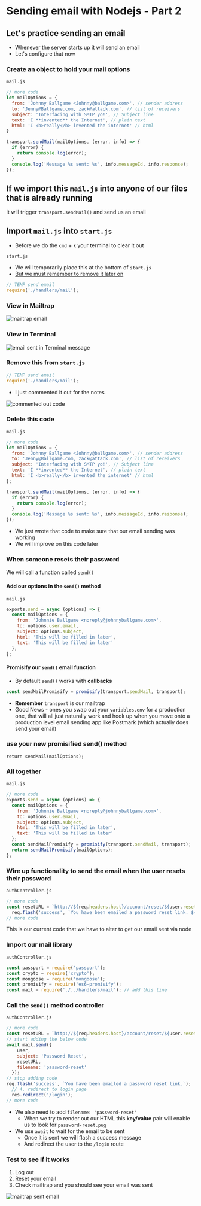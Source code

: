 # Sending email with Nodejs - Part 2
## Let's practice sending an email
* Whenever the server starts up it will send an email
* Let's configure that now

### Create an object to hold your mail options
`mail.js`

```js
// more code
let mailOptions = {
  from: 'Johnny Ballgame <Johnny@ballgame.com>', // sender address
  to: 'Jenny@Ballgame.com, zack@attack.com', // list of receivers
  subject: 'Interfacing with SMTP yo!', // Subject line
  text: 'I **invented** the Internet', // plain text
  html: 'I <b>really</b> invented the internet' // html
}

transport.sendMail(mailOptions, (error, info) => {
  if (error) {
    return console.log(error);
  }
  console.log('Message %s sent: %s', info.messageId, info.response);
});
```

## If we import this `mail.js` into anyone of our files that is already running
It will trigger `transport.sendMail()` and send us an email

## Import `mail.js` into `start.js`
* Before we do the `cmd` + `k` your terminal to clear it out

`start.js`

* We will temporarily place this at the bottom of `start.js`
* <u>But we must remember to remove it later on</u>

```js
// TEMP send email
require('./handlers/mail');
```

### View in Mailtrap
![mailtrap email](https://i.imgur.com/oPgbfQ4.png)

### View in Terminal
![email sent in Terminal message](https://i.imgur.com/7pGpEyc.png)

### Remove this from `start.js`
```js
// TEMP send email
require('./handlers/mail');
```

* I just commented it out for the notes

![commented out code](https://i.imgur.com/IPphF9h.png)

### Delete this code
`mail.js`

```js
// more code
let mailOptions = {
  from: 'Johnny Ballgame <Johnny@ballgame.com>', // sender address
  to: 'Jenny@Ballgame.com, zack@attack.com', // list of receivers
  subject: 'Interfacing with SMTP yo!', // Subject line
  text: 'I **invented** the Internet', // plain text
  html: 'I <b>really</b> invented the internet' // html
};

transport.sendMail(mailOptions, (error, info) => {
  if (error) {
    return console.log(error);
  }
  console.log('Message %s sent: %s', info.messageId, info.response);
});
```

* We just wrote that code to make sure that our email sending was working
* We will improve on this code later

### When someone resets their password
We will call a function called `send()`

#### Add our options in the `send()` method
`mail.js`

```js
exports.send = async (options) => {
  const mailOptions = {
    from: 'Johnnie Ballgame <noreply@johnnyballgame.com>',
    to: options.user.email,
    subject: options.subject,
    html: 'This will be filled in later',
    text: 'This will be filled in later'
  };
};
```

#### Promisify our `send()` email function
* By default `send()` works with **callbacks**

```js
const sendMailPromisify = promisify(transport.sendMail, transport);
```

* **Remember** `transport` is our mailtrap
* Good News - ones you swap out your `variables.env` for a production one, that will all just naturally work and hook up when you move onto a production level email sending app like Postmark (which actually does send your email)

### use your new promisified send() method
`return sendMail(mailOptions);`

### All together
`mail.js`

```js
// more code
exports.send = async (options) => {
  const mailOptions = {
    from: 'Johnnie Ballgame <noreply@johnnyballgame.com>',
    to: options.user.email,
    subject: options.subject,
    html: 'This will be filled in later',
    text: 'This will be filled in later'
  };
  const sendMailPromisify = promisify(transport.sendMail, transport);
  return sendMailPromisify(mailOptions);
};
```

### Wire up functionality to send the email when the user resets their password

`authController.js`

```js
// more code
const resetURL = `http://${req.headers.host}/account/reset/${user.resetPasswordToken}`;
  req.flash('success', `You have been emailed a password reset link. ${resetURL}`);
// more code
```

This is our current code that we have to alter to get our email sent via node

### Import our mail library
`authController.js`

```js
const passport = require('passport');
const crypto = require('crypto');
const mongoose = require('mongoose');
const promisify = require('es6-promisify');
const mail = require('./../handlers/mail'); // add this line
```

### Call the `send()` method controller
`authController.js`

```js
// more code
const resetURL = `http://${req.headers.host}/account/reset/${user.resetPasswordToken}`;
// start adding the below code
await mail.send({
    user,
    subject: 'Password Reset',
    resetURL,
    filename: 'password-reset'
  });
// stop adding code
req.flash('success', `You have been emailed a password reset link.`);
  // 4. redirect to login page
  res.redirect('/login');
// more code
```

* We also need to add `filename: 'password-reset'`
    - When we try to render out our HTML this **key/value** pair will enable us to look for `password-reset.pug`
* We use `await` to wait for the email to be sent
    - Once it is sent we will flash a success message
    - And redirect the user to the `/login` route

### Test to see if it works
1. Log out
2. Reset your email
3. Check mailtrap and you should see your email was sent

![mailtrap sent email](https://i.imgur.com/5hCfYp9.png)
